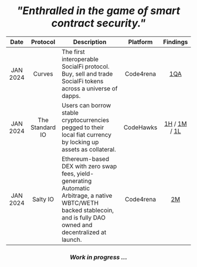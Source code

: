 
<h1 align="center"><i>"Enthralled in the game of smart contract security."</i></h1>

<div align="center">
  
| Date | Protocol | Description | Platform | Findings |
| :---: | :---: |---| :---: | :---: |
| JAN 2024 | Curves | The first interoperable SocialFi protocol. Buy, sell and trade SocialFi tokens across a universe of dapps. | Code4rena | [1QA](https://code4rena.com/@0xGreyWolf) | 
| JAN 2024 | The Standard IO | Users can borrow stable cryptocurrencies pegged to their local fiat currency by locking up assets as collateral.  | CodeHawks | [1H](https://www.codehawks.com/submissions/clql6lvyu0001mnje1xpqcuvl/1103) / [1M](https://www.codehawks.com/submissions/clql6lvyu0001mnje1xpqcuvl/983) / [1L](https://www.codehawks.com/submissions/clql6lvyu0001mnje1xpqcuvl/1121)
| JAN 2024 | Salty IO | Ethereum-based DEX with zero swap fees, yield-generating Automatic Arbitrage, a native WBTC/WETH backed stablecoin, and is fully DAO owned and decentralized at launch. | Code4rena | [2M](https://code4rena.com/@0xGreyWolf)

<div>

<h3 align="center"><i>Work in progress ... </i></h3>
